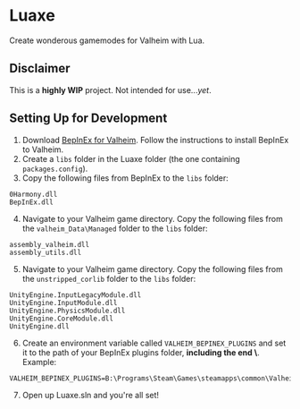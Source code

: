 # Luaxe

Create wonderous gamemodes for Valheim with Lua. 

## Disclaimer
This is a **highly WIP** project. Not intended for use..._yet_.

## Setting Up for Development

1. Download [BepInEx for Valheim](https://valheim.thunderstore.io/package/denikson/BepInExPack_Valheim/). Follow the instructions to install BepInEx to Valheim.
2. Create a `libs` folder in the Luaxe folder (the one containing `packages.config`).
3. Copy the following files from BepInEx to the `libs` folder:
```
0Harmony.dll
BepInEx.dll
```
4. Navigate to your Valheim game directory. Copy the following files from the `valheim_Data\Managed` folder to the `libs` folder:
```
assembly_valheim.dll
assembly_utils.dll
```
5. Navigate to your Valheim game directory. Copy the following files from the `unstripped_corlib` folder to the `libs` folder:
```
UnityEngine.InputLegacyModule.dll
UnityEngine.InputModule.dll
UnityEngine.PhysicsModule.dll
UnityEngine.CoreModule.dll
UnityEngine.dll
```
6. Create an environment variable called `VALHEIM_BEPINEX_PLUGINS` and set it to the path of your BepInEx plugins folder, **including the end \\**. Example:
```
VALHEIM_BEPINEX_PLUGINS=B:\Programs\Steam\Games\steamapps\common\Valheim\BepInEx\plugins\
```
7. Open up Luaxe.sln and you're all set!